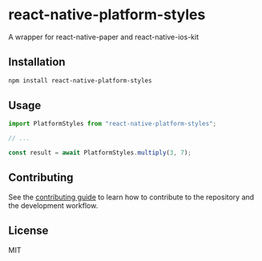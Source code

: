# react-native-platform-styles

A wrapper for react-native-paper and react-native-ios-kit

## Installation

```sh
npm install react-native-platform-styles
```

## Usage

```js
import PlatformStyles from "react-native-platform-styles";

// ...

const result = await PlatformStyles.multiply(3, 7);
```

## Contributing

See the [contributing guide](CONTRIBUTING.md) to learn how to contribute to the repository and the development workflow.

## License

MIT
